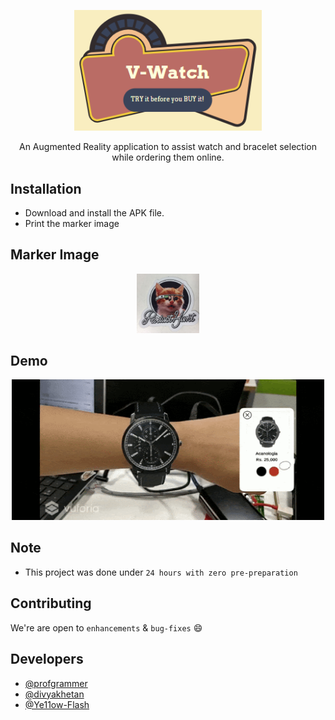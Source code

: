 <p align="center">
  <a href="" rel="noopener">
 <img width=300px src="logo.PNG" alt="V-Watch Logo"></a>
</p>

<p align="center"> An Augmented Reality application to assist watch and bracelet selection while ordering them online. </p>

## Installation
- Download and install the APK file.
- Print the marker image

## Marker Image
<p align="center">
  <a href="" rel="noopener">
  <img width=100px src="marker.jpg"></a>
</p>

## Demo
<p align="center">
  <img src ="demo.gif" width = 500px>
</p>

## Note
- This project was done under `24 hours with zero pre-preparation`

## Contributing
 We're are open to `enhancements` & `bug-fixes` :smile:

## Developers  
- [@profgrammer](https://github.com/profgrammer)  
- [@divyakhetan](https://github.com/divyakhetan)
- [@Ye11ow-Flash](https://github.com/Ye11ow-Flash)

